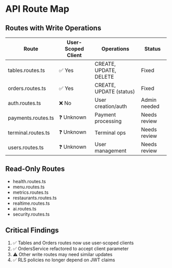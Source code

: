 # API Route Map

## Routes with Write Operations
| Route | User-Scoped Client | Operations | Status |
|-------|-------------------|------------|--------|
| tables.routes.ts | ✅ Yes | CREATE, UPDATE, DELETE | Fixed |
| orders.routes.ts | ✅ Yes | CREATE, UPDATE (status) | Fixed |
| auth.routes.ts | ❌ No | User creation/auth | Admin needed |
| payments.routes.ts | ❓ Unknown | Payment processing | Needs review |
| terminal.routes.ts | ❓ Unknown | Terminal ops | Needs review |
| users.routes.ts | ❓ Unknown | User management | Needs review |

## Read-Only Routes
- health.routes.ts
- menu.routes.ts
- metrics.routes.ts
- restaurants.routes.ts
- realtime.routes.ts
- ai.routes.ts
- security.routes.ts

## Critical Findings
1. ✅ Tables and Orders routes now use user-scoped clients
2. ✅ OrdersService refactored to accept client parameter
3. ⚠️ Other write routes may need similar updates
4. ✅ RLS policies no longer depend on JWT claims